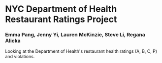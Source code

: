 # NYC Department of Health Restaurant Ratings Project
### Emma Pang, Jenny Yi, Lauren McKinzie, Steve Li, Regana Alicka

Looking at the Department of Health's restaurant health ratings (A, B, C, P) and violations.

